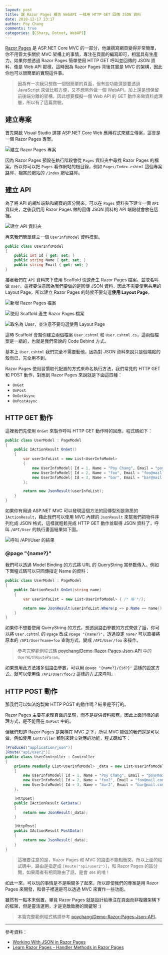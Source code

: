 ```yaml
---
layout: post
title: 讓 Razor Pages 模仿 WebAPI 一樣用 HTTP GET 回傳 JSON 資料
date: 2018-12-17 23:17
author: Poy Chang
comments: true
categories: [CSharp, Dotnet, WebAPI]
---
```


[Razor Pages](https://docs.microsoft.com/zh-tw/aspnet/core/razor-pages/) 是 ASP.NET Core MVC 的一部分，他讓撰寫網頁變得非常簡單，你不用管太多關於 MVC 架構上的事情，專注在頁面的編寫即可，相當具有生產力。如果你想透過 Razor Pages 簡單使用 HTTP GET 呼叫並回傳的 JSON 資料，像是 Web API 那樣，這時因為 Razor Pages 背後其實是 MVC 的架構，因此你也可以很簡單的實現這件事。

>因為有一次我只想做一個很簡單的頁面，但有些功能還是要透過 JavaScript 來做比較方便，又不想另外做一個 WebAPI，加上還是想保留前後端分離的架構，因此想要模擬一個 Web API 的 GET 動作來做資料處理層，所以有了這篇實驗。

## 建立專案

首先開啟 Visual Studio 選擇 ASP.NET Core Web 應用程式來建立傳案，這會是一個 Razor Pages 專案。

![建立 Razor Pages 專案](https://i.imgur.com/WC72rcK.png)

因為 Razor Pages 預設在執行階段會從 `Pages` 資料夾中尋找 Razor Pages 的檔案，所以你可以把 `Pages` 看作網站的根目錄，例如 `Pages/Index.cshtml` 這個專案路徑，相當於網站的 `/Index` 網址路徑。

## 建立 API

為了將 API 的網址端點和網頁的區分開來，可以在 `Pages` 資料夾下建立一個 `API` 資料夾，之後我們用 Razor Pages 做的回傳 JSON 資料的 API 端點就會放在這裡。

![建立 API 資料夾](https://i.imgur.com/9H7mEpJ.png)

再來我們簡單建立一個 `UserInfoModel` 資料模型。

```csharp
public class UserInfoModel
{
    public int Id { get; set; }
    public string Name { get; set; }
    public string Email { get; set; }
}
```

接著我們在 `API` 資料夾下使用 Scaffold 快速產生 Razor Pages 檔案，並取名叫做 `User`，這裡要注意因為我們要做的是回傳 JSON 資料，因此不需要使用共用的 Layout Page，所以建立 Razor Pages 的時候不要勾選**使用 Layout Page**，

![新增 Razor Pages 檔案](https://i.imgur.com/RG7woe9.png)

![使用 Scaffold 產生 Razor Pages 檔案](https://i.imgur.com/HyZTRsU.png)

![取名為 User，並注意不要勾選使用 Layout Page](https://i.imgur.com/2rB1ClH.png)

這時 Scaffold 會幫你建立兩個檔案 `User.cshtml` 和 `User.cshtml.cs`，這兩個檔案是一組的，也就是我們常說的 Code Behind 方式。

基本上 `User.cshtml` 我們完全不需要動他，因為對 JSON 資料來說只是個端點的殼而已，完全用不到。

Razor Pages 使用習慣取代配置的方式來命名執行方法，我們常見的 HTTP GET 和 POST 動作，對應到 Razor Pages 來說就是下面這四種：

- `OnGet`
- `OnPost`
- `OnGetAsync`
- `OnPostAsync`

## HTTP GET 動作

這裡我們先使用 `OnGet` 來製作呼叫 HTTP GET 動作時的回應，程式碼如下：

```csharp
public class UserModel : PageModel
{
    public IActionResult OnGet()
    {
        var userInfoList = new List<UserInfoModel>
        {
            new UserInfoModel{ Id = 1, Name = "Poy Chang", Email = "poy@mail.com"},
            new UserInfoModel{ Id = 2, Name = "foo", Email = "foo@mail.com"},
            new UserInfoModel{ Id = 3, Name = "bar", Email = "bar@mail.com"}
        };

        return new JsonResult(userInfoList);
    }
}
```

如果你有用過 ASP.NET MVC 可以發現這個方法的回傳型別是熟悉的 `IActionResult`，藉此我們可以使用 MVC 內建的 `JsonResult` 來幫我們把物件序列化成 JSON 格式，這樣就輕鬆完成 HTTP GET 動作並取得 JSON 資料了，呼叫 `/API/User` 的執行畫面結果如下圖。

![呼叫 /API/User 的結果](https://i.imgur.com/2rB1ClH.png)

### @page "{name?}"

我們可以透過 Model Binding 的方式將 URL 的 QueryString 當參數傳入，例如下面程式碼可以只回傳指定 Name 的資料：

```csharp
public class UserModel : PageModel
{
    public IActionResult OnGet(string name)
    {
        var userInfoList = new List<UserInfoModel> { /* 略 */};

        return new JsonResult(userInfoList.Where(p => p.Name == name));
    }
}
```

如果你不想要使用 QueryString 的方式，想透過路由參數的方式來做了話，你可以將 `User.cshtml` 的 `@page` 改成 `@page "{name?}"`，透過設定 `name?` 可以直接將原本的 `/API/User?name=foo` 查詢方式，變成 `/API/User/foo` 來操作。

>參考完整範例程式碼 [poychang/Demo-Razor-Pages-Json-API](https://github.com/poychang/Demo-Razor-Pages-Json-API) 中的 `UserWithRouteParam`。

如果想用此方法接多個路由參數，可以用 `@page "{name?}/{id?}"` 這樣的設定方式，就可以使用像 `/API/User/foo/3` 這樣的方式來呼叫。

## HTTP POST 動作

那我們可以如法炮製做 HTTP POST 的動作嗎？結果是不行的。

Razor Pages 主要在處理頁面的呈現，而不是提供資料服務，因此上面同樣的處理方式，是不能用在 `OnPost` 中的。

但我們知道 Razor Pages 是架構在 MVC 之下，所以 MVC 能做的我們還是可以做，例如使用 `Controller` 類別來建立對應的功能，程式碼如下：

```csharp
[Produces("application/json")]
[Route("api/user2")]
public class UserController : Controller
{
    private readonly List<UserInfoModel> _data = new List<UserInfoModel>
    {
        new UserInfoModel{ Id = 1, Name = "Poy Chang", Email = "poy@mail.com"},
        new UserInfoModel{ Id = 2, Name = "foo2", Email = "foo@mail.com"},
        new UserInfoModel{ Id = 3, Name = "bar2", Email = "bar@mail.com"}
    };

    [HttpGet]
    public IActionResult GetData()
    {
        return new JsonResult(_data);
    }

    [HttpPost]
    public IActionResult PostData()
    {
        return new JsonResult(_data);
    }
}
```

>這裡要注意的是，Razor Pages 和 MVC 的路由不能相衝突，所以上面的程式碼中，路由是指定成 `[Route("api/user2")]`，和 Razor Pages 的區分開，如果兩者有相同路由了話，是會 `404` 的唷！

如此一來，可以玩的事情是不是瞬間多了起來，所以即使我們的專案是用 Razor Pages 來開發，和骨子裡還是可以透過 MVC 來實作一些功能。

雖然有一點本末倒置，畢竟 Razor Pages 就是設計給專注在頁面而非複雜架構下的框架，但是靈活運用，才是克敵致勝的關鍵呀 :)

>本篇完整範例程式碼請參考 [poychang/Demo-Razor-Pages-Json-API](https://github.com/poychang/Demo-Razor-Pages-Json-API)。

----------

參考資料：

* [Working With JSON in Razor Pages](https://www.mikesdotnetting.com/article/318/working-with-json-in-razor-pages)
* [Learn Razor Pages - Handler Methods in Razor Pages](https://www.learnrazorpages.com/razor-pages/handler-methods)
